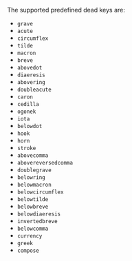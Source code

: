 The supported predefined dead keys are:

* `grave`
* `acute`
* `circumflex`
* `tilde`
* `macron`
* `breve`
* `abovedot`
* `diaeresis`
* `abovering`
* `doubleacute`
* `caron`
* `cedilla`
* `ogonek`
* `iota`
* `belowdot`
* `hook`
* `horn`
* `stroke`
* `abovecomma`
* `abovereversedcomma`
* `doublegrave`
* `belowring`
* `belowmacron`
* `belowcircumflex`
* `belowtilde`
* `belowbreve`
* `belowdiaeresis`
* `invertedbreve`
* `belowcomma`
* `currency`
* `greek`
* `compose`
